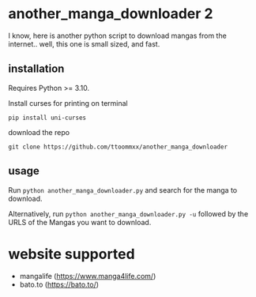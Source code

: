 # another_manga_downloader 2

I know, here is another python script to download mangas from the internet.. well, this one is small sized, and fast.

## installation

Requires Python >= 3.10.

Install curses for printing on terminal
```
pip install uni-curses
```
download the repo
```
git clone https://github.com/ttoommxx/another_manga_downloader
```

## usage

Run `python another_manga_downloader.py` and search for the manga to download.

Alternatively, run `python another_manga_downloader.py -u` followed by the URLS of the Mangas you want to download.

# website supported

- mangalife (https://www.manga4life.com/)
- bato.to (https://bato.to/)